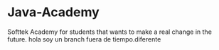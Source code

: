 # Java-Academy
Softtek Academy for students that wants to make a real change in the future.
hola soy un branch fuera de tiempo.diferente
